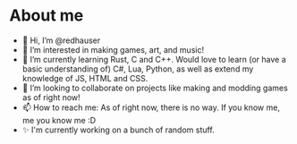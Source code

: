 # About me
- 👋 Hi, I’m @redhauser
- 👀 I’m interested in making games, art, and music!
- 🌱 I’m currently learning Rust, C and C++. Would love to learn (or have a basic understanding of) C#, Lua, Python, as well as extend my knowledge of JS, HTML and CSS.
- 💞️ I’m looking to collaborate on projects like making and modding games as of right now!
- 📫 How to reach me: As of right now, there is no way. If you know me, me you know me :D
- ✨ I'm currently working on a bunch of random stuff. 
<!---
redhauser/redhauser is a ✨ special ✨ repository because its `README.md` (this file) appears on your GitHub profile.
You can click the Preview link to take a look at your changes.
--->
